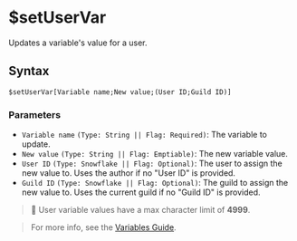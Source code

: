 # $setUserVar
Updates a variable's value for a user.

## Syntax
```
$setUserVar[Variable name;New value;(User ID;Guild ID)]
```

### Parameters 
- `Variable name` `(Type: String || Flag: Required)`: The variable to update.
- `New value` `(Type: String || Flag: Emptiable)`: The new variable value.
- `User ID` `(Type: Snowflake || Flag: Optional)`: The user to assign the new value to. Uses the author if no "User ID" is provided.
- `Guild ID` `(Type: Snowflake || Flag: Optional)`: The guild to assign the new value to. Uses the current guild if no "Guild ID" is provided.

> 📝 User variable values have a max character limit of **4999**.

> For more info, see the [Variables Guide](../guides/introduction/variables.md).
